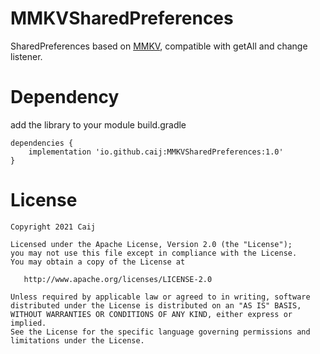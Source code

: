 # MMKVSharedPreferences
SharedPreferences based on [MMKV](https://github.com/Tencent/MMKV), compatible with getAll and change listener.

# Dependency
add the library to your module build.gradle  
```
dependencies {
    implementation 'io.github.caij:MMKVSharedPreferences:1.0'
}
```


# License

    Copyright 2021 Caij

    Licensed under the Apache License, Version 2.0 (the "License");
    you may not use this file except in compliance with the License.
    You may obtain a copy of the License at

       http://www.apache.org/licenses/LICENSE-2.0

    Unless required by applicable law or agreed to in writing, software
    distributed under the License is distributed on an "AS IS" BASIS,
    WITHOUT WARRANTIES OR CONDITIONS OF ANY KIND, either express or implied.
    See the License for the specific language governing permissions and
    limitations under the License.
